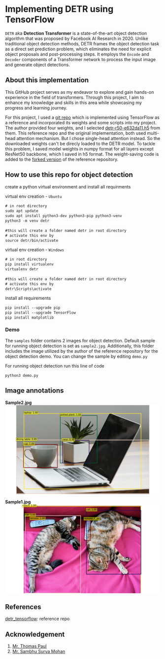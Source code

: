 # Implementing DETR using TensorFlow

`DETR` aka **Detection Transformer** is a state-of-the-art object detection algorithm that was proposed by Facebook AI Research in 2020. Unlike traditional object detection methods, DETR frames the object detection task as a direct set prediction problem, which eliminates the need for explicit object proposals and post-processing steps. It employs the `Encode` and `Decoder` components of a Transformer network to process the input image and generate object detections.

## About this implementation

This GitHub project serves as my endeavor to explore and gain hands-on experience in the field of transformers. Through this project, I aim to enhance my knowledge and skills in this area while showcasing my progress and learning journey. 

For this project, I used a [git repo](https://github.com/Leonardo-Blanger/detr_tensorflow) which is implemented using TensorFlow as a reference and incorporated its weights and some scripts into my project. The author provided four weights, and I selected [detr-r50-e632da11.h5](https://drive.google.com/file/d/1Nd1P6g1mqqf6Gzl3BW1TavsjripA3Sa3/view?usp=share_link) from them.
This reference repo and the original implementation, both used multi-head attention mechanism. But I chose single-head attention instead. So the downloaded weights can't be direcly loaded to the DETR model. To tackle this problem, I saved model weights in numpy format for all layers except ResNet50 backbone, which I saved in h5 format. The weight-saving code is added to the [forked version](https://github.com/kavysabu1996/detr_tensorflow) of the reference repository.

## How to use this repo for object detection

create a python virtual environment and install all requirments

virtual env creation - `Ubuntu`
```
# in root directory
sudo apt update
sudo apt install python3-dev python3-pip python3-venv
python3 -m venv detr

#this will create a folder named detr in root directory
# activate this env by 
source detr/bin/activate
```

virtual env creation - `Windows`
```
# in root directory
pip install virtualenv
virtualenv detr

#this will create a folder named detr in root directory
# activate this env by
detr\Scripts\activate
```

install all requirements
```
pip install --upgrade pip
pip install --upgrade TensorFlow
pip install matplotlib
```

### Demo
The `samples` folder contains 2 images for object detection. Default sample for running object detection is set as `sample2.jpg`. Additionally, this folder includes the image utilized by the author of the reference repository for the object detection demo. You can change the sample by editing `demo.py`

For running object detection run this line of code
```
python3 demo.py
```

## Image annotations

**Sample2.jpg**
![sample2](samples/sample2_boxes.png)

**Sample1.jpg**
![sample1](samples/sample1_boxes.png)

## References
[detr_tensorflow](https://github.com/Leonardo-Blanger/detr_tensorflow): reference repo

## Acknowledgement
1. [Mr. Thomas Paul](https://github.com/mrtpk)
2. [Mr. Sambhu Surya Mohan](https://github.com/sambhusuryamohan)

